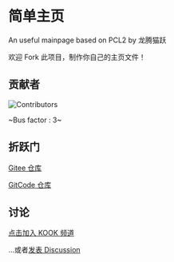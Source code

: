 # 简单主页

An useful mainpage based on PCL2 by 龙腾猫跃

欢迎 Fork 此项目，制作你自己的主页文件！

## 贡献者

![Contributors](https://contrib.rocks/image?repo=MFn233/PCL-Mainpage)

~Bus factor : 3~

## 折跃门

[Gitee 仓库](https://gitee.com/mfn233/PCL-Mainpage)

[GitCode 仓库](https://gitcode.com/MFn233/PCL-Mainpage)

## 讨论

[点击加入 KOOK 频道](https://kook.top/uu1fvv)

…或者[发表 Discussion](https://github.com/MFn233/PCL-Mainpage/discussions/new/choose)
